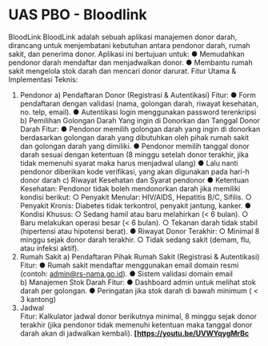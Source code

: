 # UAS PBO - Bloodlink

BloodLink 
BloodLink adalah sebuah aplikasi manajemen donor darah, dirancang untuk menjembatani 
kebutuhan antara pendonor darah, rumah sakit, dan penerima donor. 
Aplikasi ini bertujuan untuk: 
● Memudahkan pendonor darah mendaftar dan menjadwalkan donor. 
●  Membantu rumah sakit mengelola stok darah dan mencari donor darurat. 
Fitur Utama & Implementasi Teknis: 
1. Pendonor 
a)  Pendaftaran Donor (Registrasi & Autentikasi) 
Fitur: 
●  Form pendaftaran dengan validasi (nama, golongan darah, riwayat kesehatan, no. telp, 
email). 
● Autentikasi login menggunakan password terenkripsi 
b) Pemilihan Golongan Darah Yang ingin di Donorkan dan Tanggal Donor Darah 
Fitur: 
● Pendonor memilih golongan darah yang ingin di donorkan berdasarkan golongan darah 
yang dibutuhkan oleh pihak rumah sakit dan golongan darah yang dimiliki. 
● Pendonor memilih tanggal donor darah sesuai dengan ketentuan (8 minggu setelah donor 
terakhir, jika tidak memenuhi syarat maka harus menjadwal ulang) 
● Lalu nanti pendonor diberikan kode verifikasi, yang akan digunakan pada hari-h donor 
darah 
c) Riwayat Kesehatan dan Syarat pendonor 
● Ketentuan Kesehatan: Pendonor tidak boleh mendonorkan darah jika memiliki kondisi 
berikut: 
○ Penyakit Menular: HIV/AIDS, Hepatitis B/C, Sifilis. 
○ Penyakit Kronis: Diabetes tidak terkontrol, penyakit jantung, kanker. 
● Kondisi Khusus: 
○ Sedang hamil atau baru melahirkan (< 6 bulan). 
○ Baru melakukan operasi besar (< 6 bulan). 
○ Tekanan darah tidak stabil (hipertensi atau hipotensi berat). 
●  Riwayat Donor Terakhir: 
○ Minimal 8 minggu sejak donor darah terakhir. 
○ Tidak sedang sakit (demam, flu, atau infeksi aktif). 
2.   Rumah Sakit 
a) Pendaftaran Pihak Rumah Sakit (Registrasi & Autentikasi) 
Fitur: 
● Rumah sakit mendaftar menggunakan email domain resmi (contoh: 
admin@rs-nama.go.id). 
● Sistem validasi domain email  
b) Manajemen Stok Darah 
Fitur: 
● Dashboard admin untuk melihat stok darah per golongan. 
●  Peringatan jika stok darah di bawah minimum ( < 3 kantong) 
3.   Jadwal  
Fitur:  Kalkulator jadwal donor berikutnya minimal, 8 minggu sejak donor terakhir (jika 
pendonor tidak memenuhi ketentuan maka tanggal donor darah akan di jadwalkan kembali).
**[https://youtu.be/UVWYqygMrBc**
